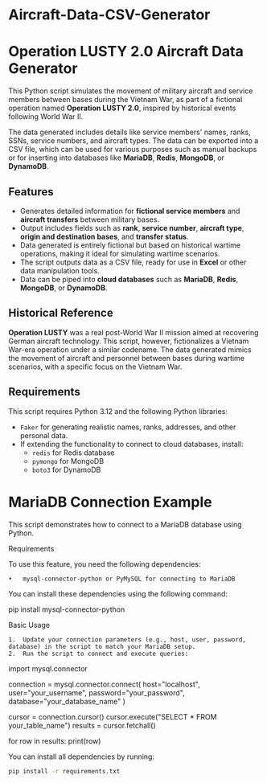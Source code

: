 # Aircraft-Data-CSV-Generator

# Operation LUSTY 2.0 Aircraft Data Generator

This Python script simulates the movement of military aircraft and service members between bases during the Vietnam War, as part of a fictional operation named **Operation LUSTY 2.0**, inspired by historical events following World War II.

The data generated includes details like service members' names, ranks, SSNs, service numbers, and aircraft types. The data can be exported into a CSV file, which can be used for various purposes such as manual backups or for inserting into databases like **MariaDB**, **Redis**, **MongoDB**, or **DynamoDB**.

## Features

- Generates detailed information for **fictional service members** and **aircraft transfers** between military bases.
- Output includes fields such as **rank**, **service number**, **aircraft type**, **origin and destination bases**, and **transfer status**.
- Data generated is entirely fictional but based on historical wartime operations, making it ideal for simulating wartime scenarios.
- The script outputs data as a CSV file, ready for use in **Excel** or other data manipulation tools.
- Data can be piped into **cloud databases** such as **MariaDB**, **Redis**, **MongoDB**, or **DynamoDB**.

## Historical Reference

**Operation LUSTY** was a real post-World War II mission aimed at recovering German aircraft technology. This script, however, fictionalizes a Vietnam War-era operation under a similar codename. The data generated mimics the movement of aircraft and personnel between bases during wartime scenarios, with a specific focus on the Vietnam War.

## Requirements

This script requires Python 3.12 and the following Python libraries:

- `Faker` for generating realistic names, ranks, addresses, and other personal data.
- If extending the functionality to connect to cloud databases, install:
  - `redis` for Redis database
  - `pymongo` for MongoDB
  - `boto3` for DynamoDB

# MariaDB Connection Example

This script demonstrates how to connect to a MariaDB database using Python.

Requirements

To use this feature, you need the following dependencies:

	•	mysql-connector-python or PyMySQL for connecting to MariaDB

You can install these dependencies using the following command:

pip install mysql-connector-python

Basic Usage

	1.	Update your connection parameters (e.g., host, user, password, database) in the script to match your MariaDB setup.
	2.	Run the script to connect and execute queries:

import mysql.connector

connection = mysql.connector.connect(
    host="localhost",
    user="your_username",
    password="your_password",
    database="your_database_name"
)

cursor = connection.cursor()
cursor.execute("SELECT * FROM your_table_name")
results = cursor.fetchall()

for row in results:
    print(row)


You can install all dependencies by running:

```bash
pip install -r requirements.txt
